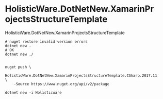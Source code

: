 # HolisticWare.DotNetNew.XamarinProjectsStructureTemplate


HolisticWare.DotNetNew.XamarinProjectsStructureTemplate

    # nuget restore invalid version errors
    dotnet new .
    # OK
    dotnet new ./
    

    nuget push \
        HolisticWare.DotNetNew.XamarinProjectsStructureTemplate.CSharp.2017.11.30.nupkg \
        -Source https://www.nuget.org/api/v2/package

    dotnet new -i Holisticware
    